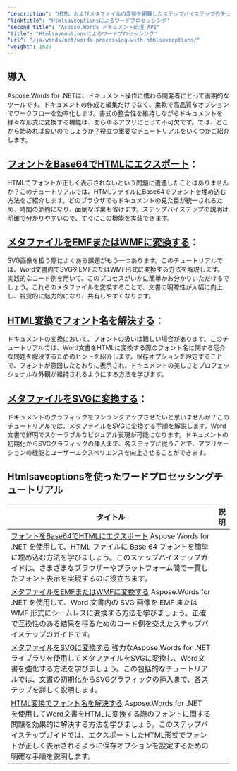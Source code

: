 ```yaml
---
"description": "HTML およびメタファイルの変換を網羅したステップバイステップのチュートリアルで Aspose.Words for .NET のパワーを解き放ち、ドキュメント処理を強化します。"
"linktitle": "Htmlsaveoptionsによるワードプロセッシング"
"second_title": "Aspose.Words ドキュメント処理 API"
"title": "Htmlsaveoptionsによるワードプロセッシング"
"url": "/ja/words/net/words-processing-with-htmlsaveoptions/"
"weight": 1620
---
```


## 導入

Aspose.Words for .NETは、ドキュメント操作に携わる開発者にとって画期的なツールです。ドキュメントの作成と編集だけでなく、柔軟で高品質なオプションでワークフローを効率化します。書式の整合性を維持しながらドキュメントを様々な形式に変換する機能は、あらゆるアプリにとって不可欠です。では、どこから始めれば良いのでしょうか？役立つ重要なチュートリアルをいくつかご紹介します。


## [フォントをBase64でHTMLにエクスポート](./export-fonts-as-base-64-to-html/)：
HTMLでフォントが正しく表示されないという問題に遭遇したことはありませんか？このチュートリアルでは、HTMLファイルにBase64でフォントを埋め込む方法をご紹介します。どのブラウザでもドキュメントの見た目が統一されるため、時間の節約になり、面倒な作業も省けます。ステップバイステップの説明は明確で分かりやすいので、すぐにこの機能を実装できます。 

## [メタファイルをEMFまたはWMFに変換する](./converting-metafiles-to-emf-or-wmf/)：
SVG画像を扱う際によくある課題がもう一つあります。このチュートリアルでは、Word文書内でSVGをEMFまたはWMF形式に変換する方法を解説します。実践的なコード例を用いて、このプロセスがいかに簡単かお分かりいただけるでしょう。これらのメタファイルを変換することで、文書の明瞭性が大幅に向上し、視覚的に魅力的になり、共有しやすくなります。

## [HTML変換でフォント名を解決する](./resolve-font-names-in-html-conversion/)：
ドキュメントの変換において、フォントの扱いは難しい場合があります。このチュートリアルでは、Word文書をHTMLに変換する際のフォント名に関する厄介な問題を解決するためのヒントを紹介します。保存オプションを設定することで、フォントが意図したとおりに表示され、ドキュメントの美しさとプロフェッショナルな外観が維持されるようにする方法を学びます。

## [メタファイルをSVGに変換する](./converting-metafiles-to-svg/)：
ドキュメントのグラフィックをワンランクアップさせたいと思いませんか？このチュートリアルでは、メタファイルをSVGに変換する手順を解説します。Word文書で鮮明でスケーラブルなビジュアル表現が可能になります。ドキュメントの初期化からSVGグラフィックの挿入まで、各ステップに従うことで、アプリケーションの機能とユーザーエクスペリエンスを向上させることができます。

 ## Htmlsaveoptionsを使ったワードプロセッシングチュートリアル
| タイトル | 説明 |
| --- | --- |
| [フォントをBase64でHTMLにエクスポート](./export-fonts-as-base-64-to-html/) Aspose.Words for .NET を使用して、HTML ファイルに Base 64 フォントを簡単に埋め込む方法を学びましょう。このステップバイステップガイドは、さまざまなブラウザーやプラットフォーム間で一貫したフォント表示を実現するのに役立ちます。 |
| [メタファイルをEMFまたはWMFに変換する](./converting-metafiles-to-emf-or-wmf/) Aspose.Words for .NET を使用して、Word 文書内の SVG 画像を EMF または WMF 形式にシームレスに変換する方法を学びましょう。正確で互換性のある結果を得るためのコード例を交えたステップバイステップのガイドです。 |
| [メタファイルをSVGに変換する](./converting-metafiles-to-svg/) 強力なAspose.Words for .NETライブラリを使用してメタファイルをSVGに変換し、Word文書を強化する方法を学びましょう。この包括的なチュートリアルでは、文書の初期化からSVGグラフィックの挿入まで、各ステップを詳しく説明します。 |
| [HTML変換でフォント名を解決する](./resolve-font-names-in-html-conversion/) Aspose.Words for .NET を使用してWord文書をHTMLに変換する際のフォントに関する問題を効果的に解決する方法を学びましょう。このステップバイステップガイドでは、エクスポートしたHTML形式でフォントが正しく表示されるように保存オプションを設定するための明確な手順を説明します。 |